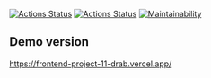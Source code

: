 [![Actions Status](https://github.com/Tatyana-js/frontend-project-11/actions/workflows/hexlet-check.yml/badge.svg)](https://github.com/Tatyana-js/frontend-project-11/actions)
[![Actions Status](https://github.com/Tatyana-js/frontend-project-11/actions/workflows/rss-check.yaml/badge.svg)](https://github.com/Tatyana-js/frontend-project-11/actions)
[![Maintainability](https://api.codeclimate.com/v1/badges/ba419ec9113fe7732292/maintainability)](https://codeclimate.com/github/Tatyana-js/frontend-project-11/maintainability)

## Demo version
https://frontend-project-11-drab.vercel.app/
